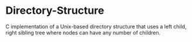 # Directory-Structure
C implementation of a Unix-based directory structure that uses a left child, right sibling tree where nodes can have any number of children.
